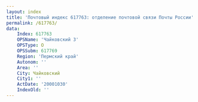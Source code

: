 ```yaml
---
layout: index
title: 'Почтовый индекс 617763: отделение почтовой связи Почты России'
permalink: /617763/
data:
    Index: 617763
    OPSName: 'Чайковский 3'
    OPSType: О
    OPSSubm: 617769
    Region: 'Пермский край'
    Autonom: ''
    Area: ''
    City: Чайковский
    City1: ''
    ActDate: '20001030'
    IndexOld: ''
---
```


